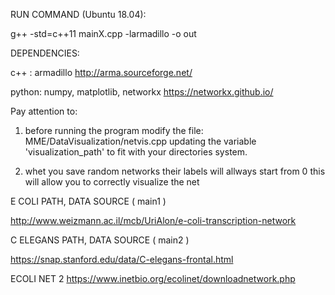 RUN COMMAND (Ubuntu 18.04):

g++ -std=c++11 mainX.cpp -larmadillo -o out

DEPENDENCIES:

c++ : armadillo
http://arma.sourceforge.net/

python: numpy, matplotlib, networkx
https://networkx.github.io/

Pay attention to: 

1) before running the program modify the file:
MME/DataVisualization/netvis.cpp
updating the variable 'visualization_path' to fit with your directories system.

2) whet you save random networks their labels will allways start from 0 this will allow you to correctly visualize the net

E COLI PATH, DATA SOURCE ( main1 )

http://www.weizmann.ac.il/mcb/UriAlon/e-coli-transcription-network


C ELEGANS PATH, DATA SOURCE ( main2 )

https://snap.stanford.edu/data/C-elegans-frontal.html


ECOLI NET 2
https://www.inetbio.org/ecolinet/downloadnetwork.php
